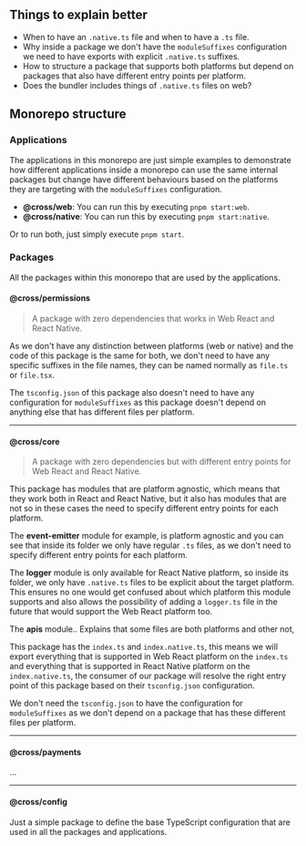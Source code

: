 ## Things to explain better

- When to have an `.native.ts` file and when to have a `.ts` file.
- Why inside a package we don't have the `moduleSuffixes` configuration we need
  to have exports with explicit `.native.ts` suffixes.
- How to structure a package that supports both platforms but depend on packages
  that also have different entry points per platform.
- Does the bundler includes things of `.native.ts` files on web?

## Monorepo structure

### Applications

The applications in this monorepo are just simple examples to demonstrate how
different applications inside a monorepo can use the same internal packages
but change have different behaviours based on the platforms they are targeting
with the `moduleSuffixes` configuration.

- **@cross/web**: You can run this by executing `pnpm start:web`.
- **@cross/native**: You can run this by executing `pnpm start:native`.

Or to run both, just simply execute `pnpm start`.

### Packages

All the packages within this monorepo that are used by the applications.

#### @cross/permissions

> A package with zero dependencies that works in Web React and React Native.

As we don't have any distinction between platforms (web or native) and the code
of this package is the same for both, we don't need to have any specific suffixes
in the file names, they can be named normally as `file.ts` or `file.tsx`.

The `tsconfig.json` of this package also doesn't need to have any configuration
for `moduleSuffixes` as this package doesn't depend on anything else that has
different files per platform.

---

#### @cross/core

> A package with zero dependencies but with different entry points for Web React and React Native.

This package has modules that are platform agnostic, which means that they
work both in React and React Native, but it also has modules that are not
so in these cases the need to specify different entry points for each platform.

The **event-emitter** module for example, is platform agnostic and you can see
that inside its folder we only have regular `.ts` files, as we don't need to
specify different entry points for each platform.

The **logger** module is only available for React Native platform, so inside its
folder, we only have `.native.ts` files to be explicit about the target platform.
This ensures no one would get confused about which platform this module supports
and also allows the possibility of adding a `logger.ts` file in the future that
would support the Web React platform too.

The **apis** module..
Explains that some files are both platforms and other not,

This package has the `index.ts` and `index.native.ts`, this means we will export
everything that is supported in Web React platform on the `index.ts` and
everything that is supported in React Native platform on the `index.native.ts`,
the consumer of our package will resolve the right entry point of this package
based on their `tsconfig.json` configuration.

We don't need the `tsconfig.json` to have the configuration for `moduleSuffixes`
as we don't depend on a package that has these different files per platform.

---

#### @cross/payments

...

---

#### @cross/config

Just a simple package to define the base TypeScript configuration that are
used in all the packages and applications.
